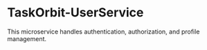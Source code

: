 # TaskOrbit-UserService
This microservice handles authentication, authorization, and profile management.
